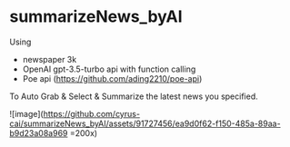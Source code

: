 # summarizeNews_byAI

Using 
- newspaper 3k
- OpenAI gpt-3.5-turbo api with function calling
- Poe api (https://github.com/ading2210/poe-api)

To
Auto Grab & Select & Summarize the latest news you specified.

![image](https://github.com/cyrus-cai/summarizeNews_byAI/assets/91727456/ea9d0f62-f150-485a-89aa-b9d23a08a969 =200x)


